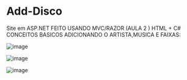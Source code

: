 # Add-Disco
Site em ASP.NET FEITO USANDO MVC/RAZOR (AULA 2 ) HTML + C# CONCEITOS BASICOS
ADICIONANDO O ARTISTA,MUSICA E FAIXAS:

![image](https://github.com/Joaovictoraparecido/Add-Disco/assets/115484907/3fe13c45-043f-40de-a7a7-4d29e3df7646)





![image](https://github.com/Joaovictoraparecido/Add-Disco/assets/115484907/46189f15-aa9b-4de2-b081-ad1b835413ed)




![image](https://github.com/Joaovictoraparecido/Add-Disco/assets/115484907/e39ae04c-cc8a-40c4-bba4-99109b8d3fc1)






